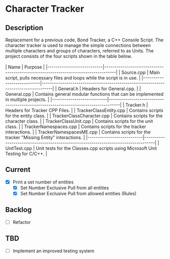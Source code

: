 # Character Tracker
## Description
Replacement for a previous code, Bond Tracker, a C++ Console Script.
The character tracker is used to manage the simple connections between multiple characters and groups of characters, referred to as Units.
The project consists of the four scripts shown in the table below.
<br> <br>
| Name                      | Purpose                                                                           |
|---------------------------|-----------------------------------------------------------------------------------|
| Source.cpp                | Main script, pulls necessary files and loops while the script is in use.          |
|---------------------------|-----------------------------------------------------------------------------------|
| General.h                 | Headers for General.cpp.                                                          |
| General.cpp               | Contains general modular functions that can be implemented in multiple projects.  |
|---------------------------|-----------------------------------------------------------------------------------|
| Tracker.h                 | Headers for Tracker CPP Files.                                                    |
| TrackerClassEntity.cpp    | Contains scripts for the entity class.                                            |
| TrackerClassCharacter.cpp | Contains scripts for the character class.                                         |
| TrackerClassUnit.cpp      | Contains scripts for the unit class.                                              |
| TrackerNamespaces.cpp     | Contains scripts for the tracker interactions.                                    |
| TrackerNamespacesME.cpp   | Contains scripts for the tracker "Missing Entity" interactions.                   |
|---------------------------|-----------------------------------------------------------------------------------|
| UnitTest.cpp              | Unit tests for the Classes.cpp scripts using Microsoft Unit Testing for C/C++.    |

## Current
- [X] Print a set number of entities
  - [X] Set Number Exclusive Pull from all entities
  - [X] Set Number Exclusive Pull from allowed entities (Rules)

## Backlog
- [ ] Refactor

## TBD
- [ ] Implement an improved testing system